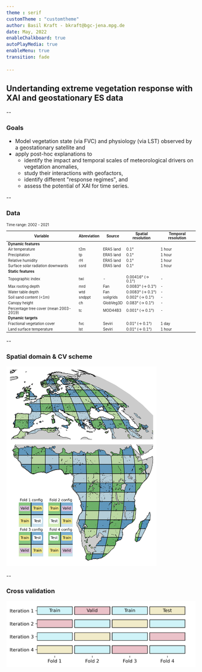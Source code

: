 ```yaml
---
theme : serif
customTheme : "customtheme"
author: Basil Kraft - bkraft@bgc-jena.mpg.de
date: May, 2022
enableChalkboard: true
autoPlayMedia: true
enableMenu: true
transition: fade

---
```


## Undertanding extreme vegetation response with XAI and geostationary ES data

--

### Goals

* Model vegetation state (via FVC) and physiology (via LST) observed by a geostationary satellite and
* apply post-hoc explanations to
    * identify the impact and temporal scales of meteorological drivers on vegetation anomalies,
    * study their interactions with geofactors,
    * identify different "response regimes", and
    * assess the potential of XAI for time series.

--

### Data

<small><small>

Time range: 2002 - 2021

| Variable | Abreviation | Source | Spatial resolution | Temporal resolution | 
| --- | --- | --- | --- | --- |
| **Dynamic features** |
| Air temperature | t2m | ERA5 land | 0.1° | 1 hour |
| Precipitation | tp | ERA5 land | 0.1° | 1 hour |
| Relative humidity | rH | ERA5 land | 0.1° | 1 hour |
| Surface solar radiation downwards | ssrd | ERA5 land | 0.1° | 1 hour |
| **Static features** |
| Topographic index | twi | - | 0.00416° (-> 0.1°) | - |
| Max rooting depth | mrd | Fan | 0.0083° (-> 0.1°) | - |
| Water table depth | wtd | Fan | 0.0083° (-> 0.1°) | - |
| Soil sand content (<1m) | sndppt | soilgrids | 0.002° (-> 0.1°) | - |
| Canopy height | ch | GlobVeg3D | 0.083° (-> 0.1°) | - |
| Percentage tree cover (mean 2003-2019) | tc | MOD44B3 | 0.001° (-> 0.1°) | - |
| **Dynamic targets** |
| Fractional vegetation cover | fvc | Seviri | 0.01° (-> 0.1°) | 1 day |
| Land surface temperature | lst | Seviri | 0.01° (-> 0.1°) | 1 hour |

</small></small>

--

### Spatial domain & CV scheme

<img src="imgs/cross_val_scheme_dense.png" width=400>

--

### Cross validation

<img src="imgs/cross_val_scheme.png" width=600>
